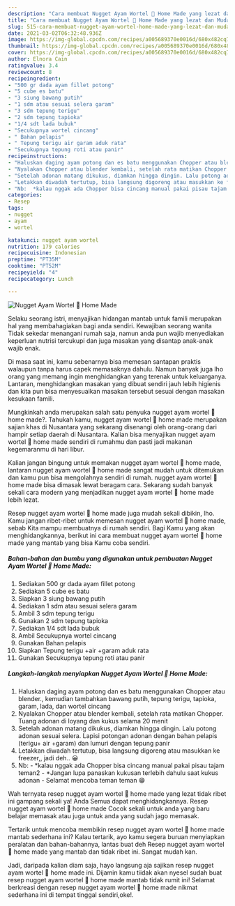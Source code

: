 ```yaml
---
description: "Cara membuat Nugget Ayam Wortel 🥕 Home Made yang lezat dan Mudah Dibuat"
title: "Cara membuat Nugget Ayam Wortel 🥕 Home Made yang lezat dan Mudah Dibuat"
slug: 515-cara-membuat-nugget-ayam-wortel-home-made-yang-lezat-dan-mudah-dibuat
date: 2021-03-02T06:32:48.936Z
image: https://img-global.cpcdn.com/recipes/a005689370e0016d/680x482cq70/nugget-ayam-wortel-🥕-home-made-foto-resep-utama.jpg
thumbnail: https://img-global.cpcdn.com/recipes/a005689370e0016d/680x482cq70/nugget-ayam-wortel-🥕-home-made-foto-resep-utama.jpg
cover: https://img-global.cpcdn.com/recipes/a005689370e0016d/680x482cq70/nugget-ayam-wortel-🥕-home-made-foto-resep-utama.jpg
author: Elnora Cain
ratingvalue: 3.4
reviewcount: 8
recipeingredient:
- "500 gr dada ayam fillet potong"
- "5 cube es batu"
- "3 siung bawang putih"
- "1 sdm atau sesuai selera garam"
- "3 sdm tepung terigu"
- "2 sdm tepung tapioka"
- "1/4 sdt lada bubuk"
- "Secukupnya wortel cincang"
- " Bahan pelapis"
- " Tepung terigu air garam aduk rata"
- "Secukupnya tepung roti atau panir"
recipeinstructions:
- "Haluskan daging ayam potong dan es batu menggunakan Chopper atau blender., kemudian tambahkan bawang putih, tepung terigu, tapioka, garam, lada, dan wortel cincang"
- "Nyalakan Chopper atau blender kembali, setelah rata matikan Chopper. Tuang adonan di loyang dan kukus selama 20 menit"
- "Setelah adonan matang dikukus, diamkan hingga dingin. Lalu potong adonan sesuai selera. Lapisi potongan adonan dengan bahan pelapis (terigu+ air +garam) dan lumuri dengan tepung panir"
- "Letakkan diwadah tertutup, bisa langsung digoreng atau masukkan ke freezer,, jadi deh.. 😀"
- "Nb:  *kalau nggak ada Chopper bisa cincang manual pakai pisau tajam teman2 *Jangan lupa panaskan kukusan terlebih dahulu saat kukus adonan Selamat mencoba teman teman 😁"
categories:
- Resep
tags:
- nugget
- ayam
- wortel

katakunci: nugget ayam wortel 
nutrition: 179 calories
recipecuisine: Indonesian
preptime: "PT35M"
cooktime: "PT52M"
recipeyield: "4"
recipecategory: Lunch

---
```



![Nugget Ayam Wortel 🥕 Home Made](https://img-global.cpcdn.com/recipes/a005689370e0016d/680x482cq70/nugget-ayam-wortel-🥕-home-made-foto-resep-utama.jpg)

Selaku seorang istri, menyajikan hidangan mantab untuk famili merupakan hal yang membahagiakan bagi anda sendiri. Kewajiban seorang  wanita Tidak sekedar menangani rumah saja, namun anda pun wajib menyediakan keperluan nutrisi tercukupi dan juga masakan yang disantap anak-anak wajib enak.

Di masa  saat ini, kamu sebenarnya bisa memesan santapan praktis walaupun tanpa harus capek memasaknya dahulu. Namun banyak juga lho orang yang memang ingin menghidangkan yang terenak untuk keluarganya. Lantaran, menghidangkan masakan yang dibuat sendiri jauh lebih higienis dan kita pun bisa menyesuaikan masakan tersebut sesuai dengan masakan kesukaan famili. 



Mungkinkah anda merupakan salah satu penyuka nugget ayam wortel 🥕 home made?. Tahukah kamu, nugget ayam wortel 🥕 home made merupakan sajian khas di Nusantara yang sekarang disenangi oleh orang-orang dari hampir setiap daerah di Nusantara. Kalian bisa menyajikan nugget ayam wortel 🥕 home made sendiri di rumahmu dan pasti jadi makanan kegemaranmu di hari libur.

Kalian jangan bingung untuk memakan nugget ayam wortel 🥕 home made, lantaran nugget ayam wortel 🥕 home made sangat mudah untuk ditemukan dan kamu pun bisa mengolahnya sendiri di rumah. nugget ayam wortel 🥕 home made bisa dimasak lewat beragam cara. Sekarang sudah banyak sekali cara modern yang menjadikan nugget ayam wortel 🥕 home made lebih lezat.

Resep nugget ayam wortel 🥕 home made juga mudah sekali dibikin, lho. Kamu jangan ribet-ribet untuk memesan nugget ayam wortel 🥕 home made, sebab Kita mampu membuatnya di rumah sendiri. Bagi Kamu yang akan menghidangkannya, berikut ini cara membuat nugget ayam wortel 🥕 home made yang mantab yang bisa Kamu coba sendiri.

<!--inarticleads1-->

##### Bahan-bahan dan bumbu yang digunakan untuk pembuatan Nugget Ayam Wortel 🥕 Home Made:

1. Sediakan 500 gr dada ayam fillet potong
1. Sediakan 5 cube es batu
1. Siapkan 3 siung bawang putih
1. Sediakan 1 sdm atau sesuai selera garam
1. Ambil 3 sdm tepung terigu
1. Gunakan 2 sdm tepung tapioka
1. Sediakan 1/4 sdt lada bubuk
1. Ambil Secukupnya wortel cincang
1. Gunakan  Bahan pelapis
1. Siapkan  Tepung terigu +air +garam aduk rata
1. Gunakan Secukupnya tepung roti atau panir




<!--inarticleads2-->

##### Langkah-langkah menyiapkan Nugget Ayam Wortel 🥕 Home Made:

1. Haluskan daging ayam potong dan es batu menggunakan Chopper atau blender., kemudian tambahkan bawang putih, tepung terigu, tapioka, garam, lada, dan wortel cincang
1. Nyalakan Chopper atau blender kembali, setelah rata matikan Chopper. Tuang adonan di loyang dan kukus selama 20 menit
1. Setelah adonan matang dikukus, diamkan hingga dingin. Lalu potong adonan sesuai selera. Lapisi potongan adonan dengan bahan pelapis (terigu+ air +garam) dan lumuri dengan tepung panir
1. Letakkan diwadah tertutup, bisa langsung digoreng atau masukkan ke freezer,, jadi deh.. 😀
1. Nb:  - *kalau nggak ada Chopper bisa cincang manual pakai pisau tajam teman2 - *Jangan lupa panaskan kukusan terlebih dahulu saat kukus adonan - Selamat mencoba teman teman 😁




Wah ternyata resep nugget ayam wortel 🥕 home made yang lezat tidak ribet ini gampang sekali ya! Anda Semua dapat menghidangkannya. Resep nugget ayam wortel 🥕 home made Cocok sekali untuk anda yang baru belajar memasak atau juga untuk anda yang sudah jago memasak.

Tertarik untuk mencoba membikin resep nugget ayam wortel 🥕 home made mantab sederhana ini? Kalau tertarik, ayo kamu segera buruan menyiapkan peralatan dan bahan-bahannya, lantas buat deh Resep nugget ayam wortel 🥕 home made yang mantab dan tidak ribet ini. Sangat mudah kan. 

Jadi, daripada kalian diam saja, hayo langsung aja sajikan resep nugget ayam wortel 🥕 home made ini. Dijamin kamu tiidak akan nyesel sudah buat resep nugget ayam wortel 🥕 home made mantab tidak rumit ini! Selamat berkreasi dengan resep nugget ayam wortel 🥕 home made nikmat sederhana ini di tempat tinggal sendiri,oke!.

